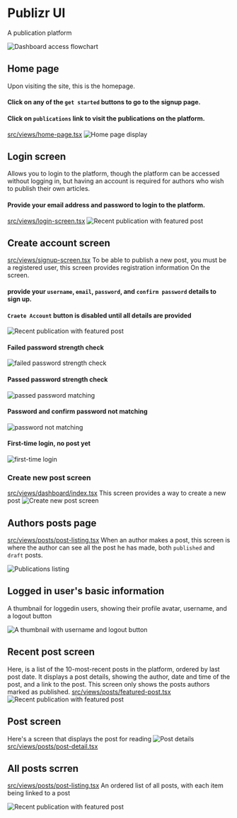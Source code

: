 # Publizr UI
A publication platform

![Dashboard access flowchart](./public/screenshot/dashboard-flow.png)

## Home page
Upon visiting the site, this is the homepage.
#### Click on any of the `get started` buttons to go to the signup page.
#### Click on `publications` link to visit the publications on the platform.
[src/views/home-page.tsx](src/views/home-page.tsx)
![Home page display](./public/screenshot/0-home-page.png)

## Login screen
Allows you to login to the platform, though the platform can be accessed without logging in, but having an account is required for authors who wish to publish their own articles.

#### Provide your email address and password to login to the platform.
[src/views/login-screen.tsx](src/views/login-screen.tsx)
![Recent publication with featured post](./public/screenshot/5-login.png)

## Create account screen
[src/views/signup-screen.tsx](src/views/signup-screen.tsx)
To be able to publish a new post, you must be a registered user, this screen provides registration information
On the screen.
#### provide your `username`, `email`, `password`, and `confirm password` details to sign up.
#### `Craete Account` button is disabled until all details are provided

![Recent publication with featured post](./public/screenshot/8-create-account.png)

#### Failed password strength check
![failed password strength check](./public/screenshot//09-failed-password-strength.png)

#### Passed password strength check
![passed password matching](./public/screenshot/10-passed-password-strength.png)

#### Password and confirm password not matching
![password not matching](./public/screenshot/11-password-not-matching.png)

#### First-time login, no post yet
![first-time login](./public/screenshot/12-dashboard-no-post.png)

### Create new post screen
[src/views/dashboard/index.tsx](src/views/dashboard/index.tsx)
This screen provides a way to create a new post
![Create new post screen](./public/screenshot/3-create-new-post.png)

## Authors posts page
[src/views/posts/post-listing.tsx](src/views/posts/post-listing.tsx)
When an author makes a post, this screen is where the author can see all the post he has made, both `published` and `draft` posts.

![Publications listing](./public/screenshot/1-authors-post-listing.png)

## Logged in user's basic information
A thumbnail for loggedin users, showing their profile avatar, username, and a logout button

![A thumbnail with username and logout button](./public/screenshot/2-thumbnail-with-logout.png)

## Recent post screen
Here, is a list of the 10-most-recent posts in the platform, ordered by last post date.
It displays a post details, showing the author, date and time of the post, and a link to the post.
This screen only shows the posts authors marked as published.
[src/views/posts/featured-post.tsx](src/views/posts/featured-post.tsx)
![Recent publication with featured post](./public/screenshot/4-recent-publications.png)

## Post screen
Here's a screen that displays the post for reading
![Post details](./public/screenshot/6-post-detail.png)
[src/views/posts/post-detail.tsx](src/views/posts/post-detail.tsx)

## All posts scrren
[src/views/posts/post-listing.tsx](src/views/posts/post-listing.tsx)
An ordered list of all posts, with each item being linked to a post

![Recent publication with featured post](./public/screenshot/7-all-post-listing.png)
